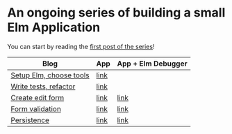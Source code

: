 # An ongoing series of building a small Elm Application

You can start by reading the [first post of the series](https://blog.mrbelloc.dev/posts/trying-out-elm-1/)!

| Blog                                                                         | App                                                    | App + Elm Debugger                                           |
| ---------------------------------------------------------------------------- | ------------------------------------------------------ | ------------------------------------------------------------ |
| [Setup Elm, choose tools](https://blog.mrbelloc.dev/posts/trying-out-elm-1/) | [link](https://pablolb.github.io/elm-expenses/part-1/) |                                                              |
| [Write tests, refactor](https://blog.mrbelloc.dev/posts/trying-out-elm-2/)   | [link](https://pablolb.github.io/elm-expenses/part-2/) |                                                              |
| [Create edit form](https://blog.mrbelloc.dev/posts/trying-out-elm-3/)        | [link](https://pablolb.github.io/elm-expenses/part-3/) | [link](https://pablolb.github.io/elm-expenses/part-3-debug/) |
| [Form validation](https://blog.mrbelloc.dev/posts/trying-out-elm-4/)         | [link](https://pablolb.github.io/elm-expenses/part-4/) | [link](https://pablolb.github.io/elm-expenses/part-4-debug/) |
| [Persistence](https://blog.mrbelloc.dev/posts/trying-out-elm-5/)             | [link](https://pablolb.github.io/elm-expenses/part-5/) | [link](https://pablolb.github.io/elm-expenses/part-5-debug/) |
